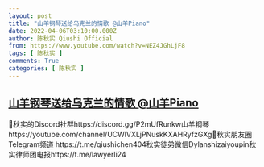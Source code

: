 ```yaml
---
layout: post
title: "山羊钢琴送给乌克兰的情歌 @山羊Piano"
date: 2022-04-06T03:10:00.000Z
author: 陈秋实 Qiushi Official
from: https://www.youtube.com/watch?v=NEZ4JGhLjF8
tags: [ 陈秋实 ]
comments: True
categories: [ 陈秋实 ]
---
```

<!--1649214600000-->
[山羊钢琴送给乌克兰的情歌 @山羊Piano](https://www.youtube.com/watch?v=NEZ4JGhLjF8)
------

<div>
🤖秋实的Discord社群https://discord.gg/P2mUfRunkw山羊钢琴https://youtube.com/channel/UCWlVXLjPNuskKXAHRyfzGXg🍁秋实朋友圈Telegram频道 https://t.me/qiushichen404秋实徒弟微信Dylanshizaiyoupin秋实律师团电报https://t.me/lawyerli24
</div>
